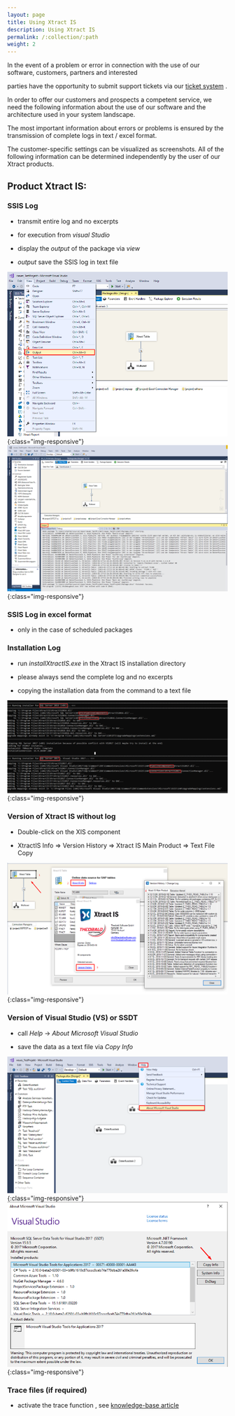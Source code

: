 ```yaml
---
layout: page
title: Using Xtract IS
description: Using Xtract IS
permalink: /:collection/:path
weight: 2
---
```


In the event of a problem or error in connection with the use of our software, customers, partners and interested <br>

parties have the opportunity to submit support tickets via our [ticket system]( https://support.theobald-software.com/helpdesk) . 

In order to offer our customers and prospects a competent service, we need the following information about the use of our software and the architecture used in your system landscape.

The most important information about errors or problems is ensured by the transmission of complete logs in text / excel format. <br>

The customer-specific settings can be visualized as screenshots. All of the following information can be determined independently by the user of our Xtract products.

## Product Xtract IS:

### SSIS Log

- transmit entire log and no excerpts 

- for execution from *visual Studio*

- display the *output* of the package via *view*

- *output* save the SSIS log in text file

![XIS-Support](/img/contents/xis_view_output.png){:class="img-responsive"}
![XIS-Support](/img/contents/xis_output.png){:class="img-responsive"}
 
### SSIS Log in excel format <br>
 
- only in the case of scheduled packages
 
### Installation Log 

- run *installXtractIS.exe* in the Xtract IS installation directory

- please always send the complete log and no excerpts

- copying the installation data from the command to a text file

![Installation-log](/img/contents/outpu_install_xtractIS.png){:class="img-responsive"}
 
### Version of Xtract IS without log 

- Double-click on the XIS component

- XtractIS Info => Version History => Xtract IS Main Product => Text File Copy

![XIS-Version](/img/contents/xis_version_ohne_log.png){:class="img-responsive"}
 
### Version of Visual Studio (VS) or SSDT 

- call *Help* -> *About Microsoft Visual Studio* 

- save the data as a text file via *Copy Info* 

![SSDT-Version](/img/contents/vs_hepl_about.png){:class="img-responsive"}
![SSDT-Version](/img/contents/vs_version_anleitung.png){:class="img-responsive"}
 
### Trace files (if required) <br>

- activate the trace function , see [knowledge-base article](https://kb.theobald-software.com/general/how-to-activate-tracing-for-xtract-products) 
